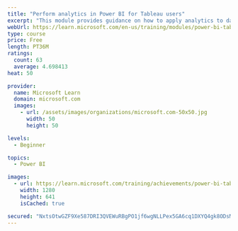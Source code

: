 ```yaml
---
title: "Perform analytics in Power BI for Tableau users"
excerpt: "This module provides guidance on how to apply analytics to data to gain greater insight."
webUrl: https://learn.microsoft.com/en-us/training/modules/power-bi-tableau-analytics/
type: course
price: Free
length: PT36M
ratings:
  count: 63
  average: 4.698413
heat: 50

provider:
  name: Microsoft Learn
  domain: microsoft.com
  images:
    - url: /assets/images/organizations/microsoft.com-50x50.jpg
      width: 50
      height: 50

levels:
  - Beginner

topics:
  - Power BI

images:
  - url: https://learn.microsoft.com/training/achievements/power-bi-tableau-analytics-social.png
    width: 1280
    height: 641
    isCached: true

secured: "NxtsOtwGZF9Xe587DRI3QVEWuRBgPO1jf6wgNLLPex5GA6cq1DXYQ4gk8ODsMIHWgGEDV0Ti2Wsh5awGuEZBWsCKGLVFieBYHTnhhErOsgU+F0pXaXGFGaMTB8fGGffM+aMAEvESgPHLUUkN013CIVLiCyZAkKSCRc/sC4RiQidnYz6MB2876yW+dDJyLLgsAL552nfdMkw/njwigYg5jy3d4AH7+qE9z7CwwPLrEmOuwWZsXQW2o+mFX+YirFBLg0ybuONfr+AFtYExnuBfUgy+P4OKyUJM+XtwLi5rPE16RVMm4tAdLMGjjD8gfR0DxYMGqnH/p0n/Aksk+9O/94katHlcMoO2kn7e9pcsm+FH0Y0ezNQ1/iP0XoRJW3q1mIukd/z7gBj4EsFten36BooCaxuUydLrS7XdTfAQm24=;5vf2QHmjjKoU2ceVu2G3Zg=="
---
```


